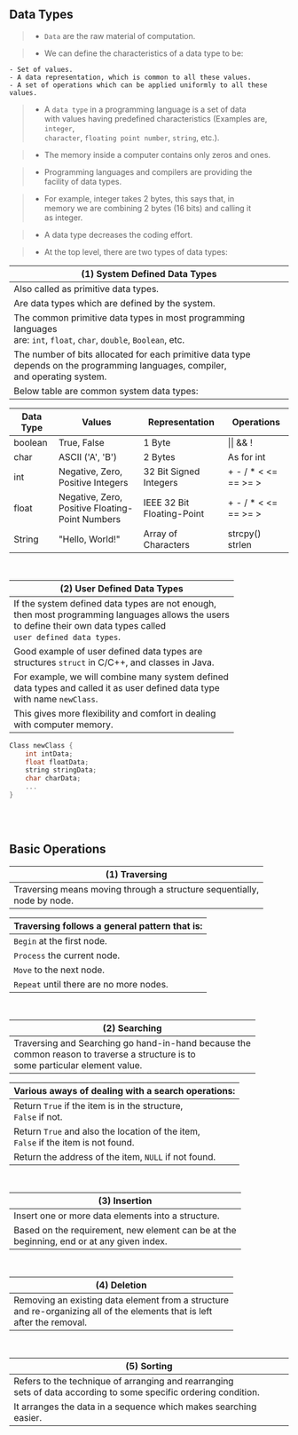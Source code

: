 ## Data Types

> - `Data` are the raw material of computation.

> - We can define the characteristics of a data type to be:

```plaintext
- Set of values.
- A data representation, which is common to all these values.
- A set of operations which can be applied uniformly to all these values.
```

> - A `data type` in a programming language is a set of data <br />
    with values having predefined characteristics (Examples are, `integer`, <br />
    `character`, `floating point number`, `string`, etc.).

> - The memory inside a computer contains only zeros and ones.

> - Programming languages and compilers are providing the <br />
    facility of data types.

> - For example, integer takes 2 bytes, this says that, in <br />
    memory we are combining 2 bytes (16 bits) and calling it <br />
    as integer.

> - A data type decreases the coding effort.

> - At the top level, there are two types of data types:

| (1) System Defined Data Types |
| ----------------------------- |
| Also called as primitive data types. |
| Are data types which are defined by the system. |
| The common primitive data types in most programming languages <br /> are: `int`, `float`, `char`, `double`, `Boolean`, etc. |
| The number of bits allocated for each primitive data type <br /> depends on the programming languages, compiler, <br /> and operating system. |
| Below table are common system data types: |

| Data Type | Values | Representation | Operations |
| --------- | ------ | -------------- | ---------- |
| boolean | True, False | 1 Byte | \|\| && ! |
| char | ASCII ('A', 'B') | 2 Bytes | As for int |
| int | Negative, Zero, Positive Integers | 32 Bit Signed Integers | + - / *  < <= == >= > |
| float | Negative, Zero, Positive Floating-Point Numbers | IEEE 32 Bit Floating-Point | + - / *  < <= == >= > |
| String | "Hello, World!" | Array of Characters | strcpy() strlen |

<br />

| (2) User Defined Data Types |
| --------------------------- |
| If the system defined data types are not enough,  <br /> then most programming languages allows the users <br /> to define their own data types called <br /> `user defined data types`. |
| Good example of user defined data types are <br /> structures `struct` in C/C++, and classes in Java. |
| For example, we will combine many system defined <br /> data types and called it as user defined data type <br /> with name `newClass`. |
| This gives more flexibility and comfort in dealing <br /> with computer memory. |

```cpp
Class newClass {
    int intData;
    float floatData;
    string stringData;
    char charData;
    ...
}
```

<br />
<br />



## Basic Operations

| (1) Traversing |
| -------------- |
| Traversing means moving through a structure sequentially, <br /> node by node. |

| Traversing follows a general pattern that is: |
| --------------------------------------------- |
| `Begin` at the first node. |
| `Process` the current node. |
| `Move` to the next node. |
| `Repeat` until there are no more nodes. |

<br />

| (2) Searching |
| ------------- |
| Traversing and Searching go hand-in-hand because the <br /> common reason to traverse a structure is to <br /> some particular element value. |

| Various aways of dealing with a search operations: |
| -------------------------------------------------- |
| Return `True` if the item is in the structure, <br /> `False` if not. |
| Return `True` and also the location of the item, <br /> `False` if the item is not found. |
| Return the address of the item, `NULL` if not found. |

<br />

| (3) Insertion |
| ------------- |
| Insert one or more data elements into a structure. |
| Based on the requirement, new element can be at the <br /> beginning, end or at any given index. |

<br />

| (4) Deletion |
| ------------ |
| Removing an existing data element from a structure <br /> and re-organizing all of the elements that is left <br /> after the removal. |

<br />

| (5) Sorting |
| ----------- |
| Refers to the technique of arranging and rearranging <br /> sets of data according to some specific ordering condition. |
| It arranges the data in a sequence which makes searching easier. |
